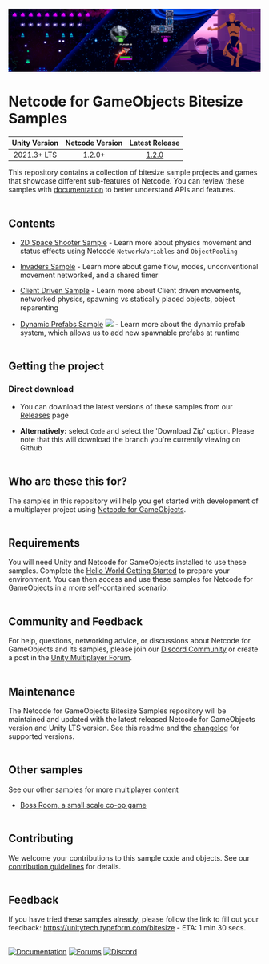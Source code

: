 
![Banner](Resources/readme-banner.png)
# Netcode for GameObjects Bitesize Samples

|Unity Version|Netcode Version|Latest Release|
|:-----------:|:-------------:|:------------:|
|2021.3+ LTS  |1.2.0+        |[1.2.0](https://github.com/Unity-Technologies/com.unity.multiplayer.samples.bitesize/releases/tag/v1.2.0)|

This repository contains a collection of bitesize sample projects and games that showcase different 
sub-features of Netcode. You can review these samples with [documentation](https://docs-multiplayer.unity3d.com/netcode/current/learn/bitesize/bitesize-introduction) to better understand APIs and features.
<br><br>


## Contents

* [2D Space Shooter Sample](https://github.com/Unity-Technologies/com.unity.multiplayer.samples.bitesize/tree/main/Basic/2DSpaceShooter) - Learn more about physics movement and status effects using Netcode `NetworkVariables` and `ObjectPooling`

* [Invaders Sample](https://github.com/Unity-Technologies/com.unity.multiplayer.samples.bitesize/tree/main/Basic/Invaders) - Learn more about game flow, modes, unconventional movement networked, and a shared timer

* [Client Driven Sample](https://github.com/Unity-Technologies/com.unity.multiplayer.samples.bitesize/tree/main/Basic/ClientDriven) - Learn more about Client driven movements, networked physics, spawning vs statically placed objects, object reparenting

* [Dynamic Prefabs Sample]() ![](https://img.shields.io/badge/New!%20-brightgreen) - Learn more about the dynamic prefab system, which allows us to add new spawnable prefabs at runtime
<br><br>


## Getting the project
### Direct download

 - You can download the latest versions of these samples from our [Releases](https://github.com/Unity-Technologies/com.unity.multiplayer.samples.bitesize/releases/tag/v1.2.0) page

 - __Alternatively:__ select `Code` and select the 'Download Zip' option.  Please note that this will download the branch you're currently viewing on Github
<br><br>

## Who are these this for?

The samples in this repository will help you get started with development of a multiplayer 
project using [Netcode for GameObjects](https://github.com/Unity-Technologies/com.unity.netcode.gameobjects). 
<br><br>

## Requirements

You will need Unity and Netcode for GameObjects installed to use these samples. Complete the [Hello World Getting Started](https://docs-multiplayer.unity3d.com/netcode/current/tutorials/helloworld) to prepare your environment. You can then access and use these samples for Netcode for GameObjects in a more self-contained scenario.
<br><br>

## Community and Feedback

For help, questions, networking advice, or discussions about Netcode for GameObjects and its samples, please join our [Discord Community](https://discord.gg/FM8SE9E) or create a post in the [Unity Multiplayer Forum](https://forum.unity.com/forums/netcode-for-gameobjects.661/).
<br><br>

## Maintenance

The Netcode for GameObjects Bitesize Samples repository will be maintained and updated with the latest released Netcode for GameObjects version and Unity LTS version. See this readme and the [changelog](https://github.com/Unity-Technologies/com.unity.multiplayer.samples.bitesize/blob/main/CHANGELOG.md) for supported versions.
<br><br>

## Other samples
See our other samples for more multiplayer content
- [Boss Room, a small scale co-op game](https://github.com/Unity-Technologies/com.unity.multiplayer.samples.coop/releases/latest)
<br><br>

## Contributing
We welcome your contributions to this sample code and objects. See our [contribution guidelines](CONTRIBUTING.md) for details.
<br><br>

## Feedback
If you have tried these samples already, please follow the link to fill out your feedback: https://unitytech.typeform.com/bitesize - ETA: 1 min 30 secs.
<br><br>


[![Documentation](https://img.shields.io/badge/Unity-bitesize--docs-57b9d3.svg?logo=unity&color=2196F3)](https://docs-multiplayer.unity3d.com/netcode/current/learn/bitesize/bitesize-introduction)
[![Forums](https://img.shields.io/badge/Unity-multiplayer--forum-57b9d3.svg?logo=unity&color=2196F3)](https://forum.unity.com/forums/multiplayer.26/)
[![Discord](https://img.shields.io/discord/449263083769036810.svg?label=discord&logo=discord&color=5865F2)](https://discord.gg/FM8SE9E)
